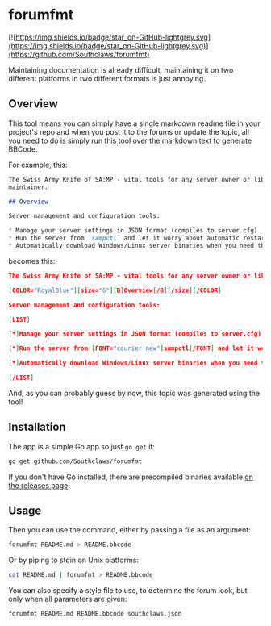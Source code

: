 # forumfmt

[![https://img.shields.io/badge/star_on-GitHub-lightgrey.svg](https://img.shields.io/badge/star_on-GitHub-lightgrey.svg)](https://github.com/Southclaws/forumfmt)

Maintaining documentation is already difficult, maintaining it on two different
platforms in two different formats is just annoying.

## Overview

This tool means you can simply have a single markdown readme file in your
project's repo and when you post it to the forums or update the topic, all you
need to do is simply run this tool over the markdown text to generate BBCode.

For example, this:

```markdown
The Swiss Army Knife of SA:MP - vital tools for any server owner or library
maintainer.

## Overview

Server management and configuration tools:

* Manage your server settings in JSON format (compiles to server.cfg)
* Run the server from `sampctl` and let it worry about automatic restarts
* Automatically download Windows/Linux server binaries when you need them
```

becomes this:

```json
The Swiss Army Knife of SA:MP - vital tools for any server owner or library maintainer.

[COLOR="RoyalBlue"][size="6"][B]Overview[/B][/size][/COLOR]

Server management and configuration tools:

[LIST]

[*]Manage your server settings in JSON format (compiles to server.cfg)

[*]Run the server from [FONT="courier new"]sampctl[/FONT] and let it worry about automatic restarts

[*]Automatically download Windows/Linux server binaries when you need them

[/LIST]
```

And, as you can probably guess by now, this topic was generated using the tool!

## Installation

The app is a simple Go app so just `go get` it:

```bash
go get github.com/Southclaws/forumfmt
```

If you don't have Go installed, there are precompiled binaries available
[on the releases page](https://github.com/Southclaws/forumfmt/releases).

## Usage

Then you can use the command, either by passing a file as an argument:

```bash
forumfmt README.md > README.bbcode
```

Or by piping to stdin on Unix platforms:

```bash
cat README.md | forumfmt > README.bbcode
```

You can also specify a style file to use, to determine the forum look, but only when all parameters are given:

```bash
forumfmt README.md README.bbcode southclaws.json
```

